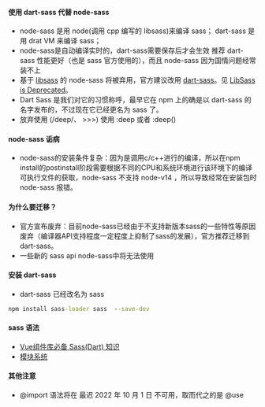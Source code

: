 <!--
 * @Date: 2022-09-22
 * @Author: 马晓川 724503670@qq.com
 * @LastEditors: 马晓川 724503670@qq.com
 * @LastEditTime: 2022-09-22
 * @Description: 
-->
#### 使用 dart-sass 代替 node-sass
*   node-sass 是用 node(调用 cpp 编写的 libsass)来编译 sass；
    dart-sass 是用 drat VM 来编译 sass；
*   node-sass是自动编译实时的，dart-sass需要保存后才会生效
    推荐 dart-sass 性能更好（也是 sass 官方使用的），而且 node-sass 因为国情问题经常装不上
*   基于 [libsass](https://github.com/sass/dart-sass) 的 node-sass 将被弃用，官方建议改用 [dart-sass](https://github.com/sass/dart-sass)。见 [LibSass is Deprecated](https://sass-lang.com/blog/libsass-is-deprecated)。 
*   Dart Sass 是我们对它的习惯称呼，最早它在 npm 上的确是以 dart-sass 的名字发布的，不过现在它已经更名为 sass 了。
*   放弃使用 (/deep/、 >>>) 使用 :deep 或者 :deep()

#### node-sass 诟病
*   node-sass的安装条件复杂：因为是调用c/c++进行的编译，所以在npm install的postinstall阶段需要根据不同的CPU和系统环境进行该环境下的编译可执行文件的获取，node-sass 不支持 node-v14 ，所以导致经常在安装包时 node-sass 报错。

#### 为什么要迁移？
*   官方宣布废弃：目前node-sass已经由于不支持新版本sass的一些特性等原因废弃（编译器API支持程度一定程度上抑制了sass的发展），官方推荐迁移到dart-sass。
*   一些新的 sass api node-sass中将无法使用

#### 安装 dart-sass
*   dart-sass 已经改名为 sass
```cmd
npm install sass-loader sass  --save-dev
```

#### sass 语法
*   [Vue组件库必备 Sass(Dart) 知识](https://segmentfault.com/a/1190000042316656?sort=votes)
*   [模块系统](https://sass-lang.com/blog/the-module-system-is-launched#future-plans)

#### 其他注意
*   @import 语法将在 最迟 2022 年 10 月 1 日 不可用，取而代之的是 @use